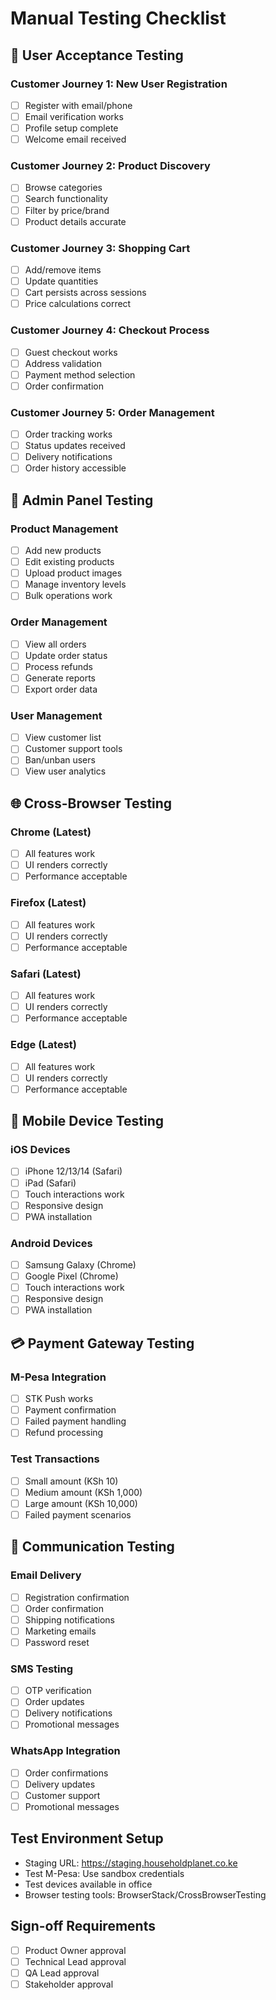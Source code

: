 # Manual Testing Checklist

## 👥 User Acceptance Testing

### Customer Journey 1: New User Registration
- [ ] Register with email/phone
- [ ] Email verification works
- [ ] Profile setup complete
- [ ] Welcome email received

### Customer Journey 2: Product Discovery
- [ ] Browse categories
- [ ] Search functionality
- [ ] Filter by price/brand
- [ ] Product details accurate

### Customer Journey 3: Shopping Cart
- [ ] Add/remove items
- [ ] Update quantities
- [ ] Cart persists across sessions
- [ ] Price calculations correct

### Customer Journey 4: Checkout Process
- [ ] Guest checkout works
- [ ] Address validation
- [ ] Payment method selection
- [ ] Order confirmation

### Customer Journey 5: Order Management
- [ ] Order tracking works
- [ ] Status updates received
- [ ] Delivery notifications
- [ ] Order history accessible

## 🔧 Admin Panel Testing

### Product Management
- [ ] Add new products
- [ ] Edit existing products
- [ ] Upload product images
- [ ] Manage inventory levels
- [ ] Bulk operations work

### Order Management
- [ ] View all orders
- [ ] Update order status
- [ ] Process refunds
- [ ] Generate reports
- [ ] Export order data

### User Management
- [ ] View customer list
- [ ] Customer support tools
- [ ] Ban/unban users
- [ ] View user analytics

## 🌐 Cross-Browser Testing

### Chrome (Latest)
- [ ] All features work
- [ ] UI renders correctly
- [ ] Performance acceptable

### Firefox (Latest)
- [ ] All features work
- [ ] UI renders correctly
- [ ] Performance acceptable

### Safari (Latest)
- [ ] All features work
- [ ] UI renders correctly
- [ ] Performance acceptable

### Edge (Latest)
- [ ] All features work
- [ ] UI renders correctly
- [ ] Performance acceptable

## 📱 Mobile Device Testing

### iOS Devices
- [ ] iPhone 12/13/14 (Safari)
- [ ] iPad (Safari)
- [ ] Touch interactions work
- [ ] Responsive design
- [ ] PWA installation

### Android Devices
- [ ] Samsung Galaxy (Chrome)
- [ ] Google Pixel (Chrome)
- [ ] Touch interactions work
- [ ] Responsive design
- [ ] PWA installation

## 💳 Payment Gateway Testing

### M-Pesa Integration
- [ ] STK Push works
- [ ] Payment confirmation
- [ ] Failed payment handling
- [ ] Refund processing

### Test Transactions
- [ ] Small amount (KSh 10)
- [ ] Medium amount (KSh 1,000)
- [ ] Large amount (KSh 10,000)
- [ ] Failed payment scenarios

## 📧 Communication Testing

### Email Delivery
- [ ] Registration confirmation
- [ ] Order confirmation
- [ ] Shipping notifications
- [ ] Marketing emails
- [ ] Password reset

### SMS Testing
- [ ] OTP verification
- [ ] Order updates
- [ ] Delivery notifications
- [ ] Promotional messages

### WhatsApp Integration
- [ ] Order confirmations
- [ ] Delivery updates
- [ ] Customer support
- [ ] Promotional messages

## Test Environment Setup
- Staging URL: https://staging.householdplanet.co.ke
- Test M-Pesa: Use sandbox credentials
- Test devices available in office
- Browser testing tools: BrowserStack/CrossBrowserTesting

## Sign-off Requirements
- [ ] Product Owner approval
- [ ] Technical Lead approval
- [ ] QA Lead approval
- [ ] Stakeholder approval